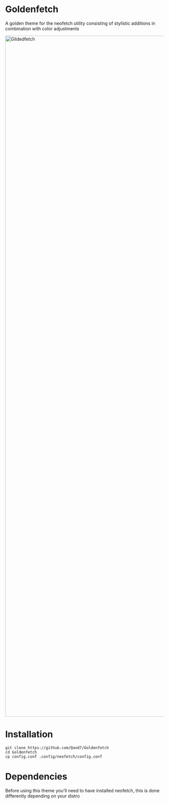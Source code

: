 # Goldenfetch
A golden theme for the neofetch utility consisting of stylistic additions in combination with color adjustments

<img width="3840" height="2160" alt="Gildedfetch" src="https://github.com/user-attachments/assets/0282b2fc-98f3-4085-9bef-c7e3d650f5b1" />

# Installation

```shell
git clone https://github.com/Qand7/Goldenfetch
cd Goldenfetch
cp config.conf .config/neofetch/config.conf
```

# Dependencies

Before using this theme you'll need to have installed neofetch, this is done differently depending on your distro
